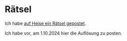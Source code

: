 # Rätsel

Ich habe [auf Heise ein Rätsel gepostet](https://www.heise.de/forum/heise-online/Kommentare/Malware-Verteilung-ueber-GitHub-Geister-Account-Netzwerk-entdeckt/Gewinnspiel-Wer-findet-die-geheime-Botschaft-in-diesem-Text-von-mir/posting-44247573/show/).

Ich habe vor, am 1.10.2024 hier die Auflösung zu posten.
